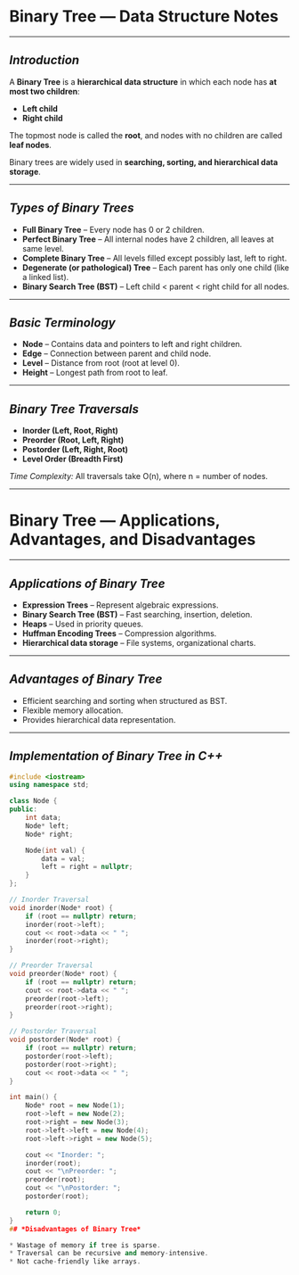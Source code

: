# Binary Tree — Data Structure Notes

---

## *Introduction*

A **Binary Tree** is a **hierarchical data structure** in which each node has **at most two children**:

* **Left child**  
* **Right child**  

The topmost node is called the **root**, and nodes with no children are called **leaf nodes**.  

Binary trees are widely used in **searching, sorting, and hierarchical data storage**.

---

## *Types of Binary Trees*

* **Full Binary Tree** – Every node has 0 or 2 children.  
* **Perfect Binary Tree** – All internal nodes have 2 children, all leaves at same level.  
* **Complete Binary Tree** – All levels filled except possibly last, left to right.  
* **Degenerate (or pathological) Tree** – Each parent has only one child (like a linked list).  
* **Binary Search Tree (BST)** – Left child < parent < right child for all nodes.

---

## *Basic Terminology*

* **Node** – Contains data and pointers to left and right children.  
* **Edge** – Connection between parent and child node.  
* **Level** – Distance from root (root at level 0).  
* **Height** – Longest path from root to leaf.  

---

## *Binary Tree Traversals*

* **Inorder (Left, Root, Right)**  
* **Preorder (Root, Left, Right)**  
* **Postorder (Left, Right, Root)**  
* **Level Order (Breadth First)**  

*Time Complexity:* All traversals take O(n), where n = number of nodes.

---


# Binary Tree — Applications, Advantages, and Disadvantages

---

## *Applications of Binary Tree*

* **Expression Trees** – Represent algebraic expressions.  
* **Binary Search Tree (BST)** – Fast searching, insertion, deletion.  
* **Heaps** – Used in priority queues.  
* **Huffman Encoding Trees** – Compression algorithms.  
* **Hierarchical data storage** – File systems, organizational charts.  

---

## *Advantages of Binary Tree*

* Efficient searching and sorting when structured as BST.  
* Flexible memory allocation.  
* Provides hierarchical data representation.  

---

## *Implementation of Binary Tree in C++*

```cpp
#include <iostream>
using namespace std;

class Node {
public:
    int data;
    Node* left;
    Node* right;

    Node(int val) {
        data = val;
        left = right = nullptr;
    }
};

// Inorder Traversal
void inorder(Node* root) {
    if (root == nullptr) return;
    inorder(root->left);
    cout << root->data << " ";
    inorder(root->right);
}

// Preorder Traversal
void preorder(Node* root) {
    if (root == nullptr) return;
    cout << root->data << " ";
    preorder(root->left);
    preorder(root->right);
}

// Postorder Traversal
void postorder(Node* root) {
    if (root == nullptr) return;
    postorder(root->left);
    postorder(root->right);
    cout << root->data << " ";
}

int main() {
    Node* root = new Node(1);
    root->left = new Node(2);
    root->right = new Node(3);
    root->left->left = new Node(4);
    root->left->right = new Node(5);

    cout << "Inorder: ";
    inorder(root);
    cout << "\nPreorder: ";
    preorder(root);
    cout << "\nPostorder: ";
    postorder(root);

    return 0;
}
## *Disadvantages of Binary Tree*

* Wastage of memory if tree is sparse.  
* Traversal can be recursive and memory-intensive.  
* Not cache-friendly like arrays.  
